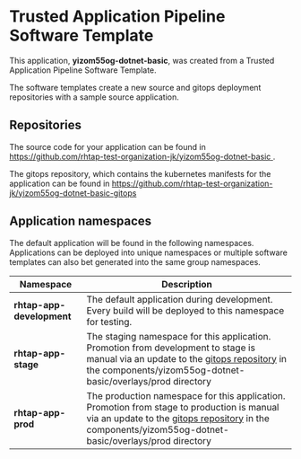 # Trusted Application Pipeline Software Template

This application, **yizom55og-dotnet-basic**, was created from a Trusted Application Pipeline Software Template.

The software templates create a new source and gitops deployment repositories with a sample source application. 

## Repositories

The source code for your application can be found in [https://github.com/rhtap-test-organization-jk/yizom55og-dotnet-basic ](https://github.com/rhtap-test-organization-jk/yizom55og-dotnet-basic ).
 
The gitops repository, which contains the kubernetes manifests for the application can be found in 
[https://github.com/rhtap-test-organization-jk/yizom55og-dotnet-basic-gitops ](https://github.com/rhtap-test-organization-jk/yizom55og-dotnet-basic-gitops ) 

## Application namespaces 

The default application will be found in the following namespaces. Applications can be deployed into unique namespaces or multiple software templates can also bet generated into the same group namespaces.  

|  Namespace   |  Description   |  
| -------- | -------- |   
| **rhtap-app-development** | The default application during development. Every build will be deployed to this namespace for testing. | 
| **rhtap-app-stage** | The staging namespace for this application. Promotion from development to stage is manual via an update to the [gitops repository](https://github.com/rhtap-test-organization-jk/yizom55og-dotnet-basic-gitops ) in the components/yizom55og-dotnet-basic/overlays/prod directory |  
| **rhtap-app-prod** | The production namespace for this application. Promotion from stage to production is manual via an update to the [gitops repository](https://github.com/rhtap-test-organization-jk/yizom55og-dotnet-basic-gitops ) in the components/yizom55og-dotnet-basic/overlays/prod directory | 